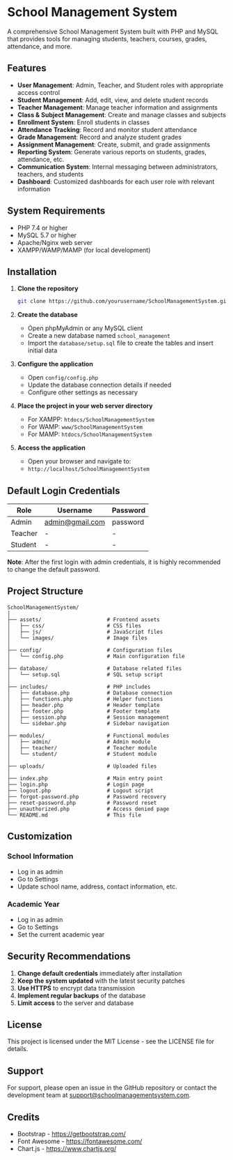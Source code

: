 # School Management System

A comprehensive School Management System built with PHP and MySQL that provides tools for managing students, teachers, courses, grades, attendance, and more.

## Features

- **User Management**: Admin, Teacher, and Student roles with appropriate access control
- **Student Management**: Add, edit, view, and delete student records
- **Teacher Management**: Manage teacher information and assignments
- **Class & Subject Management**: Create and manage classes and subjects
- **Enrollment System**: Enroll students in classes
- **Attendance Tracking**: Record and monitor student attendance
- **Grade Management**: Record and analyze student grades
- **Assignment Management**: Create, submit, and grade assignments
- **Reporting System**: Generate various reports on students, grades, attendance, etc.
- **Communication System**: Internal messaging between administrators, teachers, and students
- **Dashboard**: Customized dashboards for each user role with relevant information

## System Requirements

- PHP 7.4 or higher
- MySQL 5.7 or higher
- Apache/Nginx web server
- XAMPP/WAMP/MAMP (for local development)

## Installation

1. **Clone the repository**

   ```bash
   git clone https://github.com/yourusername/SchoolManagementSystem.git
   ```

2. **Create the database**

   - Open phpMyAdmin or any MySQL client
   - Create a new database named `school_management`
   - Import the `database/setup.sql` file to create the tables and insert initial data

3. **Configure the application**

   - Open `config/config.php`
   - Update the database connection details if needed
   - Configure other settings as necessary

4. **Place the project in your web server directory**

   - For XAMPP: `htdocs/SchoolManagementSystem`
   - For WAMP: `www/SchoolManagementSystem`
   - For MAMP: `htdocs/SchoolManagementSystem`

5. **Access the application**

   - Open your browser and navigate to:
   - `http://localhost/SchoolManagementSystem`

## Default Login Credentials

| Role    | Username           | Password |
|---------|--------------------|----------|
| Admin   | admin@gmail.com    | password |
| Teacher | -                  | -        |
| Student | -                  | -        |

**Note**: After the first login with admin credentials, it is highly recommended to change the default password.

## Project Structure

```
SchoolManagementSystem/
│
├── assets/                     # Frontend assets
│   ├── css/                    # CSS files
│   ├── js/                     # JavaScript files
│   └── images/                 # Image files
│
├── config/                     # Configuration files
│   └── config.php              # Main configuration file
│
├── database/                   # Database related files
│   └── setup.sql               # SQL setup script
│
├── includes/                   # PHP includes
│   ├── database.php            # Database connection
│   ├── functions.php           # Helper functions
│   ├── header.php              # Header template
│   ├── footer.php              # Footer template
│   ├── session.php             # Session management
│   └── sidebar.php             # Sidebar navigation
│
├── modules/                    # Functional modules
│   ├── admin/                  # Admin module
│   ├── teacher/                # Teacher module
│   └── student/                # Student module
│
├── uploads/                    # Uploaded files
│
├── index.php                   # Main entry point
├── login.php                   # Login page
├── logout.php                  # Logout script
├── forgot-password.php         # Password recovery
├── reset-password.php          # Password reset
├── unauthorized.php            # Access denied page
└── README.md                   # This file
```

## Customization

### School Information

- Log in as admin
- Go to Settings
- Update school name, address, contact information, etc.

### Academic Year

- Log in as admin
- Go to Settings
- Set the current academic year

## Security Recommendations

1. **Change default credentials** immediately after installation
2. **Keep the system updated** with the latest security patches
3. **Use HTTPS** to encrypt data transmission
4. **Implement regular backups** of the database
5. **Limit access** to the server and database

## License

This project is licensed under the MIT License - see the LICENSE file for details.

## Support

For support, please open an issue in the GitHub repository or contact the development team at support@schoolmanagementsystem.com.

## Credits

- Bootstrap - https://getbootstrap.com/
- Font Awesome - https://fontawesome.com/
- Chart.js - https://www.chartjs.org/ 